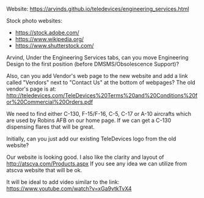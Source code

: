 Website: https://arvinds.github.io/teledevices/engineering_services.html

Stock photo websites:
- https://stock.adobe.com/
- https://www.wikipedia.org/
- https://www.shutterstock.com/

Arvind, Under the Engineering Services tabs, can you move Engineering Design to the first position (before DMSMS/Obsolescence Support)?

Also, can you add Vendor's web page to the new website and add a link called "Vendors" next to "Contact Us" at the bottom of webpages? The old vendor's page is at: http://teledevices.com/TeleDevices%20Terms%20and%20Conditions%20for%20Commercial%20Orders.pdf

We need to find either C-130, F-15/F-16, C-5, C-17 or A-10 aircrafts which are used by Robins AFB on our home page. If we can get a C-130 dispensing flares that will be great.

Initially, can you just add our existing TeleDevices logo from the old website?

Our website is looking good. I also like the clarity and layout of http://atscva.com/Products.aspx If you see any idea we can utilize from atscva website that will be ok.

It will be ideal to add video similar to the link: https://www.youtube.com/watch?v=xGa9vtkTvX4
